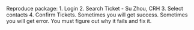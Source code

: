 Reproduce package:
    1. Login
    2. Search Ticket - Su Zhou, CRH
    3. Select contacts
    4. Confirm  Tickets.
       Sometimes you will get success.
       Sometimes you will get error.
       You must figure out why it fails and fix it.